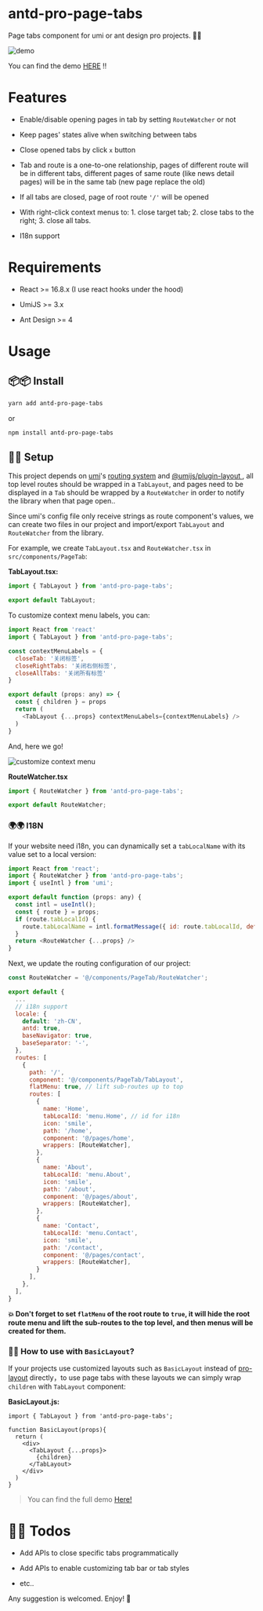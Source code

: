 # antd-pro-page-tabs

Page tabs component for umi or ant design pro projects. 🚴🏻

![demo](https://raw.githubusercontent.com/MudOnTire/antd-pro-page-tabs/master/demo.gif)

You can find the demo [HERE](https://github.com/MudOnTire/page-tabs-umi-app) !!

# Features

* Enable/disable opening pages in tab by setting `RouteWatcher` or not

* Keep pages' states alive when switching between tabs

* Close opened tabs by click `x` button

* Tab and route is a one-to-one relationship, pages of different route will be in different tabs, different pages of same route (like news detail pages) will be in the same tab (new page replace the old)

* If all tabs are closed, page of root route `'/'` will be opened

* With right-click context menus to: 1. close target tab; 2. close tabs to the right; 3. close all tabs.

* I18n support

# Requirements

* React >= 16.8.x (I use react hooks under the hood)

* UmiJS >= 3.x

* Ant Design >= 4

# Usage

## 📦📦 Install

```sh
yarn add antd-pro-page-tabs
```

or

```sh
npm install antd-pro-page-tabs
```

## 🔧🔧 Setup

This project depends on [umi](https://umijs.org/)'s [routing system](https://umijs.org/docs/routing) and [@umijs/plugin-layout
](https://umijs.org/plugins/plugin-layout), all top level routes should be wrapped in a `TabLayout`, and pages need to be displayed in a `Tab` should be wrapped by a `RouteWatcher` in order to notify the library when that page open..

Since umi's config file only receive strings as route component's values, we can create two files in our project and import/export `TabLayout` and `RouteWatcher` from the library.

For example, we create `TabLayout.tsx` and `RouteWatcher.tsx` in `src/components/PageTab`:

**TabLayout.tsx:**

```js
import { TabLayout } from 'antd-pro-page-tabs';

export default TabLayout;
```

To customize context menu labels, you can:

```js
import React from 'react'
import { TabLayout } from 'antd-pro-page-tabs';

const contextMenuLabels = {
  closeTab: '关闭标签',
  closeRightTabs: '关闭右侧标签',
  closeAllTabs: '关闭所有标签'
}

export default (props: any) => {
  const { children } = props
  return (
    <TabLayout {...props} contextMenuLabels={contextMenuLabels} />
  )
}
```

And, here we go!

![customize context menu](http://lc-3Cv4Lgro.cn-n1.lcfile.com/17c92b7247020b6693fa/context%20menu%20labels.png)

**RouteWatcher.tsx**

```js
import { RouteWatcher } from 'antd-pro-page-tabs';

export default RouteWatcher;
```

### 🌍🌍 I18N

If your website need i18n, you can dynamically set a `tabLocalName` with its value set to a local version:

```js
import React from 'react';
import { RouteWatcher } from 'antd-pro-page-tabs';
import { useIntl } from 'umi';

export default function (props: any) {
  const intl = useIntl();
  const { route } = props;
  if (route.tabLocalId) {
    route.tabLocalName = intl.formatMessage({ id: route.tabLocalId, defaultMessage: route.name });
  }
  return <RouteWatcher {...props} />
}
```

Next, we update the routing configuration of our project:

```js
const RouteWatcher = '@/components/PageTab/RouteWatcher';

export default {
  ...
  // i18n support
  locale: {
    default: 'zh-CN',
    antd: true,
    baseNavigator: true,
    baseSeparator: '-',
  },
  routes: [
    {
      path: '/',
      component: '@/components/PageTab/TabLayout',
      flatMenu: true, // lift sub-routes up to top
      routes: [
        {
          name: 'Home',
          tabLocalId: 'menu.Home', // id for i18n
          icon: 'smile',
          path: '/home',
          component: '@/pages/home',
          wrappers: [RouteWatcher],
        },
        {
          name: 'About',
          tabLocalId: 'menu.About',
          icon: 'smile',
          path: '/about',
          component: '@/pages/about',
          wrappers: [RouteWatcher],
        },
        {
          name: 'Contact',
          tabLocalId: 'menu.Contact',
          icon: 'smile',
          path: '/contact',
          component: '@/pages/contact',
          wrappers: [RouteWatcher],
        }
      ],
    },
  ],
}
```

**💥 Don't forget to set `flatMenu` of the root route to `true`, it will hide the root route menu and lift the sub-routes to the top level, and then menus will be created for them.**


### 💎💎 **How to use with `BasicLayout`?**

If your projects use customized layouts such as `BasicLayout` instead of [pro-layout](https://www.npmjs.com/package/@ant-design/pro-layout) directly，to use page tabs with these layouts we can simply wrap `children` with `TabLayout` component:

**BasicLayout.js:**

```tsx
import { TabLayout } from 'antd-pro-page-tabs';

function BasicLayout(props){
  return (
    <div>
      <TabLayout {...props}>
        {children}
      </TabLayout>
    </div>
  )
}
```

> You can find the full demo [Here!](https://github.com/MudOnTire/page-tabs-ant-pro4-app)

# 🔭🔭 Todos

* Add APIs to close specific tabs programmatically

* Add APIs to enable customizing tab bar or tab styles

* etc..

Any suggestion is welcomed. Enjoy! 🎈
